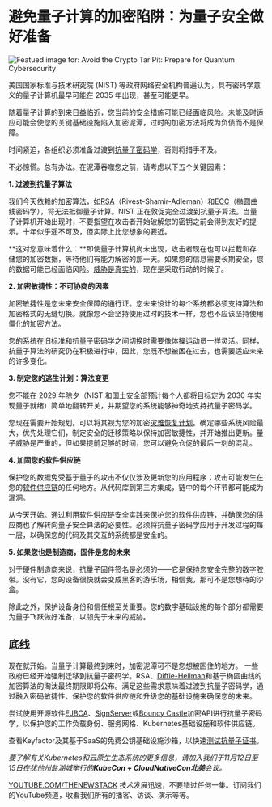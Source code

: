# 避免量子计算的加密陷阱：为量子安全做好准备

![Featued image for: Avoid the Crypto Tar Pit: Prepare for Quantum Cybersecurity](https://cdn.thenewstack.io/media/2024/11/093978f6-mud-1024x576.jpg)

美国国家标准与技术研究院 (NIST) 等政府网络安全机构普遍认为，具有密码学意义的量子计算机最早可能在 2035 年出现，甚至可能更早。

随着量子计算的到来日益临近，您当前的安全措施可能已经面临风险。未能及时适应可能会使您的关键基础设施陷入加密泥潭，过时的加密方法将成为负债而不是保障。

时间紧迫，各组织必须准备过渡到[抗量子密码学](https://thenewstack.io/nist-secures-encryption-for-a-time-after-classical-computing/)，否则将措手不及。

不必惊慌。总有办法。在泥潭吞噬您之前，请考虑以下五个关键因素：

**1. 过渡到抗量子算法**

我们今天依赖的加密算法，如[RSA](https://en.wikipedia.org/wiki/RSA_(cryptosystem))（Rivest-Shamir-Adleman）和[ECC](https://www.vmware.com/topics/elliptic-curve-cryptography)（椭圆曲线密码学），将无法抵御量子计算。NIST 正在敦促完全过渡到抗量子算法。当量子计算机开始出现时，不要指望在攻击者开始破解您的密钥之前会得到友好的提示。十年似乎遥不可及，但实际上比您想象的要近。

**这对您意味着什么：**即使量子计算机尚未出现，攻击者现在也可以拦截和存储您的加密数据，等待他们有能力解密的那一天。如果您的信息需要长期安全，您的数据可能已经面临风险。[威胁是真实的](https://thenewstack.io/real-time-sbom-focuses-supply-chain-security-on-real-threats/)，现在是采取行动的时候了。

**2. 加密敏捷性：不可协商的因素**

加密敏捷性是您未来安全保障的通行证。您未来设计的每个系统都必须支持算法和加密格式的无缝切换。就像您不会坚持使用过时的技术一样，您也不应该坚持使用僵化的加密方法。

您的系统在旧标准和抗量子密码学之间切换时需要像体操运动员一样灵活。同样，抗量子算法的研究仍在积极进行中，因此，您既不想被困在过去，也需要适应未来的许多变化。

**3. 制定您的逃生计划：算法变更**

您不能在 2029 年除夕（NIST 和国土安全部预计每个人都将目标定为 2030 年实现量子就绪）简单地翻转开关，并期望您的系统能够神奇地支持抗量子密码学。

您现在需要开始规划。可以将其视为您的加密[灾难恢复计划](https://thenewstack.io/supercharge-your-disaster-recovery-plan-in-5-simple-steps/)。确定哪些系统风险最大，优先处理它们，制定安全的迁移策略以保持加密敏捷性，并开始推出更新。量子威胁是严重的，但如果提前足够的时间，您可以避免仓促的最后一刻的混乱。

**4. 加固您的软件供应链**

保护您的数据免受基于量子的攻击不仅仅涉及更新您的应用程序；攻击可能发生在您的[软件供应链](https://thenewstack.io/are-we-thinking-about-supply-chain-security-all-wrong/)的任何地方。从代码库到第三方集成，链中的每个环节都可能成为漏洞。

从今天开始。通过利用软件供应链安全实践来保护您的软件供应链，并确保您的供应商也了解转向量子安全算法的必要性。必须将抗量子密码学应用于开发过程的每一层，以确保您的代码及其交互的系统都是安全的。

**5. 如果您也是制造商，固件是您的未来**

对于硬件制造商来说，抗量子固件签名是必须的——它是保持您安全完整的数字胶带。没有它，您的设备很快就会变成黑客的游乐场，相信我，那可不是您想待的沙盒。

除此之外，保护设备身份和信任根至关重要。您的数字基础设施的每个部分都需要为量子飞跃做好准备，以领先于未来的威胁。

## 底线

现在就开始。当量子计算最终到来时，加密泥潭可不是您想被困住的地方。
一些政府已经开始强制迁移到抗量子密码学。RSA、[Diffie-Hellman](https://www.techtarget.com/searchsecurity/definition/Diffie-Hellman-key-exchange)和基于椭圆曲线的加密算法的淘汰最终期限即将公布。满足这些需求意味着过渡到抗量子密码学，通过融入密码敏捷性、保护您的软件供应链和升级您的基础设施来确保您的未来。

尝试使用开源软件[EJBCA](https://www.ejbca.org/use-cases/try-quantum-safe-cryptography-pki/)、[SignServer](https://www.signserver.org/)或[Bouncy Castle](https://www.bouncycastle.org/)加密API进行抗量子密码学，以保护您的工作负载身份、服务网格、Kubernetes基础设施和软件供应链。

查看Keyfactor及其基于SaaS的免费公钥基础设施沙箱，以快速[测试抗量子证书](https://www.keyfactor.com/post-quantum-cryptography-lab/)。

*要了解有关Kubernetes和云原生生态系统的更多信息，请加入我们于11月12日至15日在犹他州盐湖城举行的**KubeCon + CloudNativeCon北美**会议。*

[YOUTUBE.COM/THENEWSTACK](https://youtube.com/thenewstack?sub_confirmation=1)  技术发展迅速，不要错过任何一集。订阅我们的YouTube频道，收看我们所有的播客、访谈、演示等等。